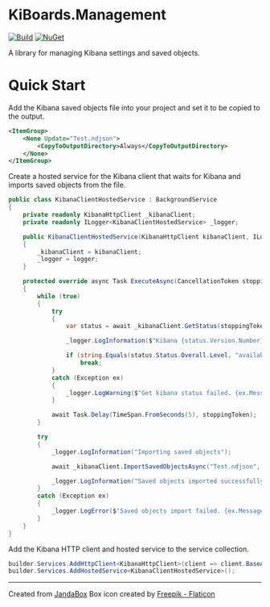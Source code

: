 # KiBoards.Management

[![Build](https://github.com/Jandini/KiBoards.Management/actions/workflows/build.yml/badge.svg)](https://github.com/Jandini/KiBoards.Management/actions/workflows/build.yml)
[![NuGet](https://github.com/Jandini/KiBoards.Management/actions/workflows/nuget.yml/badge.svg)](https://github.com/Jandini/KiBoards.Management/actions/workflows/nuget.yml)

A library for managing Kibana settings and saved objects.



# Quick Start



Add the Kibana saved objects file into your project and set it to be copied to the output.

```xml
<ItemGroup>
	<None Update="Test.ndjson">
		<CopyToOutputDirectory>Always</CopyToOutputDirectory>
	</None>
</ItemGroup>
```





Create a hosted service for the Kibana client that waits for Kibana and imports saved objects from the file.

```c#
public class KibanaClientHostedService : BackgroundService
{
    private readonly KibanaHttpClient _kibanaClient;
    private readonly ILogger<KibanaClientHostedService> _logger;

    public KibanaClientHostedService(KibanaHttpClient kibanaClient, ILogger<KibanaClientHostedService> logger)
    {
        _kibanaClient = kibanaClient;
        _logger = logger;
    }

    protected override async Task ExecuteAsync(CancellationToken stoppingToken)
    {
        while (true)
        {
            try
            {
                var status = await _kibanaClient.GetStatus(stoppingToken);

                _logger.LogInformation($"Kibana {status.Version.Number} status is {status.Status.Overall.Level}: {status.Status.Overall.Summary}");

                if (string.Equals(status.Status.Overall.Level, "available", StringComparison.OrdinalIgnoreCase))
                    break;
            }
            catch (Exception ex)
            {
                _logger.LogWarning($"Get kibana status failed. {ex.Message}");
            }

            await Task.Delay(TimeSpan.FromSeconds(5), stoppingToken);
        }

        try
        {
            _logger.LogInformation("Importing saved objects");

            await _kibanaClient.ImportSavedObjectsAsync("Test.ndjson", stoppingToken);

            _logger.LogInformation("Saved objects imported successfully");
        }
        catch (Exception ex)
        {
            _logger.LogError($"Saved objects import failed. {ex.Message}");
        }
    }
}
```



Add the Kibana HTTP client and hosted service to the service collection.

```c#
builder.Services.AddHttpClient<KibanaHttpClient>(client => client.BaseAddress = new Uri("http://localhost:5601"));
builder.Services.AddHostedService<KibanaClientHostedService>();
```



---
Created from [JandaBox](https://github.com/Jandini/JandaBox)
Box icon created by [Freepik - Flaticon](https://www.flaticon.com/free-icons/box)
